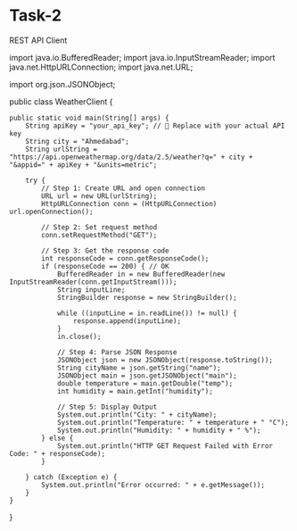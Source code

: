 # Task-2
REST API Client

import java.io.BufferedReader;
import java.io.InputStreamReader;
import java.net.HttpURLConnection;
import java.net.URL;

import org.json.JSONObject;

public class WeatherClient {

    public static void main(String[] args) {
        String apiKey = "your_api_key"; // 🔁 Replace with your actual API key
        String city = "Ahmedabad";
        String urlString = "https://api.openweathermap.org/data/2.5/weather?q=" + city + "&appid=" + apiKey + "&units=metric";

        try {
            // Step 1: Create URL and open connection
            URL url = new URL(urlString);
            HttpURLConnection conn = (HttpURLConnection) url.openConnection();

            // Step 2: Set request method
            conn.setRequestMethod("GET");

            // Step 3: Get the response code
            int responseCode = conn.getResponseCode();
            if (responseCode == 200) { // OK
                BufferedReader in = new BufferedReader(new InputStreamReader(conn.getInputStream()));
                String inputLine;
                StringBuilder response = new StringBuilder();

                while ((inputLine = in.readLine()) != null) {
                    response.append(inputLine);
                }
                in.close();

                // Step 4: Parse JSON Response
                JSONObject json = new JSONObject(response.toString());
                String cityName = json.getString("name");
                JSONObject main = json.getJSONObject("main");
                double temperature = main.getDouble("temp");
                int humidity = main.getInt("humidity");

                // Step 5: Display Output
                System.out.println("City: " + cityName);
                System.out.println("Temperature: " + temperature + " °C");
                System.out.println("Humidity: " + humidity + " %");
            } else {
                System.out.println("HTTP GET Request Failed with Error Code: " + responseCode);
            }

        } catch (Exception e) {
            System.out.println("Error occurred: " + e.getMessage());
        }
    }
}

